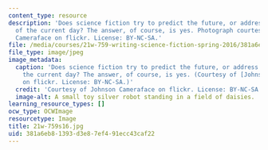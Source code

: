 ```yaml
---
content_type: resource
description: 'Does science fiction try to predict the future, or address questions
  of the current day? The answer, of course, is yes. Photograph courtesy of Johnson
  Cameraface on flickr. License: BY-NC-SA.'
file: /media/courses/21w-759-writing-science-fiction-spring-2016/381a6eb81393d3e87ef491ecc43caf22_21w-759s16.jpg
file_type: image/jpeg
image_metadata:
  caption: 'Does science fiction try to predict the future, or address questions of
    the current day? The answer, of course, is yes. (Courtesy of [Johnson Cameraface](https://flic.kr/p/9tC6DB)
    on flickr. License: BY-NC-SA.)'
  credit: 'Courtesy of Johnson Cameraface on flickr. License: BY-NC-SA.'
  image-alt: A small toy silver robot standing in a field of daisies.
learning_resource_types: []
ocw_type: OCWImage
resourcetype: Image
title: 21w-759s16.jpg
uid: 381a6eb8-1393-d3e8-7ef4-91ecc43caf22
---
```

